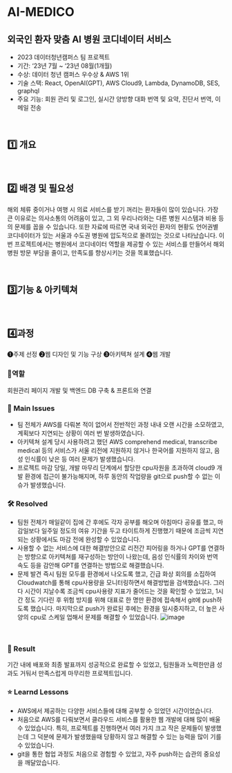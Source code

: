 # AI-MEDICO

## 외국인 환자 맞춤 AI 병원 코디네이터 서비스
- 2023 데이터청년캠퍼스 팀 프로젝트
- 기간: ‘23년 7월 ~ ‘23년 08월(1개월)
- 수상: 데이터 청년 캠퍼스 우수상 & AWS 1위
- 기술 스택: React, OpenAI(GPT), AWS Cloud9, Lambda, DynamoDB, SES, graphql
- 주요 기능: 회원 관리 및 로그인, 실시간 양방향 대화 번역 및 요약, 진단서 번역, 이메일 전송
<br>

## 1️⃣ 개요

<br>

## 2️⃣ 배경 및 필요성
해외 체류 중이거나 여행 시 의료 서비스를 받기 꺼리는 환자들이 많이 있습니다. 가장 큰 이유로는 의사소통의 어려움이 있고, 그 외 우리나라와는 다른 병원 시스템과 비용 등의 문제를 꼽을 수 있습니다. 또한 자료에 따르면 국내 외국인 환자의 현황도 언어권별 코디네이터가 있는 서울과 수도권 병원에 압도적으로 몰려있는 것으로 나타났습니다. 이번 프로젝트에서는 병원에서 코디네이터 역할을 제공할 수 있는 서비스를 만들어서 해외 병원 방문 부담을 줄이고, 만족도를 향상시키는 것을 목표했습니다.

<br>

## 3️⃣기능 & 아키텍쳐

<br>

## 4️⃣과정

❶주제 선정 ❷웹 디자인 및 기능 구상 ❸아키텍쳐 설계 ❹웹 개발

### 👤역할
회원관리 페이지 개발 및 백엔드 DB 구축 & 프론트와 연결
<br>

### 🧐 Main Issues
- 팀 전체가 AWS를 다뤄본 적이 없어서 전반적인 과정 내내 오랜 시간을 소모하였고, 계획보다 지연되는 상황이 여러 번 발생하였습니다.
- 아키텍쳐 설계 당시 사용하려고 했던 AWS comprehend medical, transcribe medical 등의 서비스가 서울 리전에 지원하지 않거나 한국어를 지원하지 않고, 음성 인식률이 낮은 등 여러 문제가 발생했습니다. 
- 프로젝트 마감 당일, 개발 마무리 단계에서 할당한 cpu자원을 초과하여 cloud9 개발 환경에 접근이 불가능해지며, 하루 동안의 작업량을 git으로 push할 수 없는 이슈가 발생했습니다.


### 🛠️ Resolved
- 팀원 전체가 매일같이 집에 간 후에도 각자 공부를 해오며 아침마다 공유를 했고, 마감일보다 일주일 정도의 여유 기간을 두고 타이트하게 진행했기 때문에 조금씩 지연되는 상황에서도 마감 전에 완성할 수 있었습니다.
- 사용할 수 없는 서비스에 대한 해결방안으로 리전간 피어링을 하거나 GPT를 연결하는 방향으로 아키텍쳐를 재구성하는 방안이 나왔는데, 음성 인식률의 차이와 번역 속도 등을 감안해 GPT를 연결하는 방법으로 해결했습니다.
- 문제 발견 즉시 팀원 모두를 환경에서 나오도록 했고, 긴급 화상 회의를 소집하여 Cloudwatch를 통해 cpu사용량을 모니터링하면서 해결방법을 검색했습니다. 그러다 시간이 지날수록 조금씩 cpu사용량 지표가 줄어드는 것을 확인할 수 있었고, 1시간 정도 기다린 후 위험 방지를 위해 대표로 한 명만 환경에 접속해서 git에 push하도록 했습니다. 마지막으로 push가 완료된 후에는 환경을 일시중지하고, 더 높은 사양의 cpu로 스케일 업해서 문제를 해결할 수 있었습니다.
![image](https://github.com/ASJ0211/san_check_capstone_2023_3/assets/118821779/482b1e95-4bc1-4982-91cb-2a118a3b1b37)

<br>

### 🎯 Result
기간 내에 배포와 최종 발표까지 성공적으로 완료할 수 있었고, 팀원들과 노력한만큼 성과도 거둬서 만족스럽게 마무리한 프로젝트입니다.
<br>
### ⭐ Learnd Lessons
- AWS에서 제공하는 다양한 서비스들에 대해 공부할 수 있었던 시간이었습니다. 
- 처음으로 AWS를 다뤄보면서 클라우드 서비스를 활용한 웹 개발에 대해 많이 배울 수 있었습니다. 특히, 프로젝트를 진행하면서 여러 가지 크고 작은 문제들이 발생했는데 그 덕분에 문제가 발생했을때 당황하지 않고 해결할 수 있는 능력을 많이 기를 수 있었습니다.
- git을 통한 협업 과정도 처음으로 경험할 수 있었고, 자주 push하는 습관의 중요성을 깨달았습니다.


<br>
<br>
